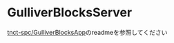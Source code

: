 # GulliverBlocksServer

[tnct-spc/GulliverBlocksApp](https://github.com/tnct-spc/GulliverBlocksApp)のreadmeを参照してください
